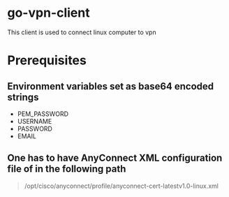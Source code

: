 # go-vpn-client
 This client is used to connect linux computer to vpn

# Prerequisites

## Environment variables set as base64 encoded strings
 - PEM_PASSWORD
 - USERNAME
 - PASSWORD
 - EMAIL

## One has to have AnyConnect XML configuration file of in the following path
> /opt/cisco/anyconnect/profile/anyconnect-cert-latestv1.0-linux.xml








